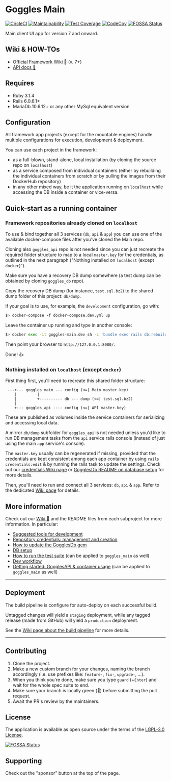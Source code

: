 # Goggles Main

[![CircleCI](https://dl.circleci.com/status-badge/img/gh/steveoro/goggles_main/tree/main.svg?style=svg)](https://dl.circleci.com/status-badge/redirect/gh/steveoro/goggles_main/tree/main)
[![Maintainability](https://api.codeclimate.com/v1/badges/5179d7eefd4cd93bfba1/maintainability)](https://codeclimate.com/github/steveoro/goggles_main/maintainability)
[![Test Coverage](https://api.codeclimate.com/v1/badges/5179d7eefd4cd93bfba1/test_coverage)](https://codeclimate.com/github/steveoro/goggles_main/test_coverage)
[![CodeCov](https://codecov.io/gh/steveoro/goggles_main/branch/main/graph/badge.svg?token=47SXT4CXGP)](https://codecov.io/gh/steveoro/goggles_main)
[![FOSSA Status](https://app.fossa.com/api/projects/git%2Bgithub.com%2Fsteveoro%2Fgoggles_main.svg?type=shield)](https://app.fossa.com/projects/git%2Bgithub.com%2Fsteveoro%2Fgoggles_main?ref=badge_shield)


Main client UI app for version 7 and onward.


## Wiki & HOW-TOs

- [Official Framework Wiki :link:](https://github.com/steveoro/goggles_db/wiki) (v. 7+)
- [API docs  :link:](https://github.com/steveoro/goggles_api#goggles-api-readme)



## Requires

- Ruby 3.1.4
- Rails 6.0.6.1+
- MariaDb 10.6.12+ or any other MySql equivalent version


## Configuration

All framework app projects (except for the mountable engines) handle multiple configurations for execution, development & deployment.

You can use each project in the framework:

- as a full-blown, stand-alone, local installation (by cloning the source repo on `localhost`)
- as a service composed from individual containers (either by rebuilding the individual containers from scratch or by pulling the images from their DockerHub repository)
- in any other mixed way, be it the application running on `localhost` while accessing the DB inside a container or vice-versa.


## Quick-start as a running container

### Framework repositories already cloned on `localhost`

To use & bind together all 3 services (`db`, `api` & `app`) you can use one of the available docker-compose files after you've cloned the Main repo.

Cloning also `goggles_api` repo is not needed since you can just recreate the required folder structure to map to a local `master.key` for the credentials, as outlined in the next paragraph ("Nothing installed on `localhost` (except `docker`)").

Make sure you have a recovery DB dump somewhere (a test dump can be obtained by cloning `goggles_db` repo).

Copy the recovery DB dump (for instance, `test.sql.bz2`) to the shared dump folder of this project: `db/dump`.

If your goal is to use, for example, the `development` configuration, go with:

```bash
$> docker-compose -f docker-compose.dev.yml up
```

Leave the container up running and type in another console:

```bash
$> docker exec -it goggles-main.dev sh -c 'bundle exec rails db:rebuild from=test to=development'
```

Then point your browser to `http://127.0.0.1:8080/`.

Done! :+1:


### Nothing installed on `localhost` (except `docker`)

First thing first, you'll need to recreate this shared folder structure:

```
 ---+--- goggles_main --- config (<=| Main master.key)
    |         |
    |         +---------- db --- dump (<=| test.sql.bz2)
    |
    +--- goggles_api ---- config (<=| API master.key)
```

These are published as volumes inside the service containers for serializing and accessing local data.

A mirror `db/dump` subfolder for `goggles_api` is not needed unless you'd like to run DB management tasks from the `api` service rails console (instead of just using the main `app` service's console).

The `master.key` usually can be regenerated if missing, provided that the credentials are kept consistent among each app container by using `rails credentials:edit` & by running the rails task to update the settings.
Check out our [credentials Wiki page](https://github.com/steveoro/goggles_db/wiki/HOWTO-dev-Goggles_credentials) or [GogglesDb README on database setup](https://github.com/steveoro/goggles_db#database-setup) for more details.

Then, you'll need to run and connect all 3 services: `db`, `api` & `app`.
Refer to the dedicated [Wiki page](https://github.com/steveoro/goggles_db/wiki/HOWTO-dev-docker_usage_for_GogglesApi#how-to-docker-usage-with-gogglesapi-as-example) for details.



## More information

Check out our [Wiki :link:](https://github.com/steveoro/goggles_db/wiki) and the README files from each subproject for more information. In particular:

- [Suggested tools for development](https://github.com/steveoro/goggles_api#suggested-tools)
- [Repository credentials: management and creation](https://github.com/steveoro/goggles_db/wiki/HOWTO-dev-Goggles_credentials)
- [How to update the GogglesDb gem](https://github.com/steveoro/goggles_api#source-dependencies--how-to-update-gogglesdb)
- [DB setup](https://github.com/steveoro/goggles_db#database-setup)
- [How to run the test suite](https://github.com/steveoro/goggles_api#how-to-run-the-test-suite) (can be applied to `goggles_main` as well)
- [Dev workflow](https://github.com/steveoro/goggles_api#dev-workflow-for-contributors)
- [Getting started: GogglesAPI & container usage](https://github.com/steveoro/goggles_db/wiki/HOWTO-dev-docker_usage_for_GogglesApi#getting-started-setup-and-usage-as-a-composed-docker-service) (can be applied to `goggles_main` as well)


* * *


## Deployment

The build pipeline is configure for auto-deploy on each successful build.

Untagged changes will yield a `staging` deployment, while any tagged release (made from GitHub) will yield a `production` deployment.

See the [Wiki page about the build pipeline](https://github.com/steveoro/goggles_db/wiki/HOWTO-devops-build_pipeline_setup) for more details.


* * *


## Contributing
1. Clone the project.
2. Make a new custom branch for your changes, naming the branch accordingly (i.e. use prefixes like: `feature-`, `fix-`, `upgrade-`, ...).
3. When you think you're done, make sure you type `guard` (+`Enter`) and wait for the whole spec suite to end.
4. Make sure your branch is locally green (:green_heart:) before submitting the pull request.
5. Await the PR's review by the maintainers.


## License
The application is available as open source under the terms of the [LGPL-3.0 License](https://opensource.org/licenses/LGPL-3.0).

[![FOSSA Status](https://app.fossa.com/api/projects/git%2Bgithub.com%2Fsteveoro%2Fgoggles_main.svg?type=large)](https://app.fossa.com/projects/git%2Bgithub.com%2Fsteveoro%2Fgoggles_main?ref=badge_large)


## Supporting

Check out the "sponsor" button at the top of the page.
